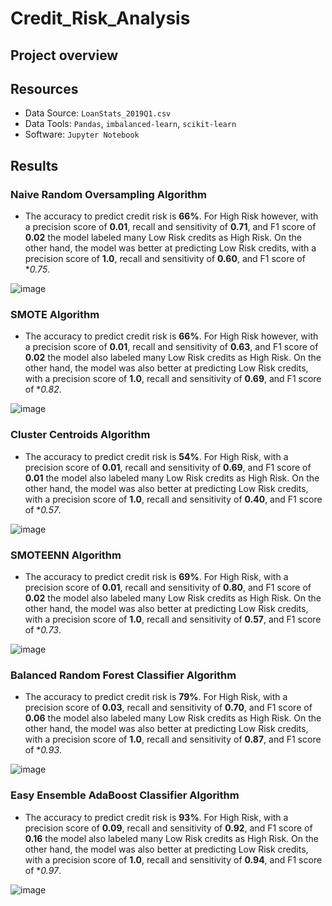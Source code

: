 # Credit_Risk_Analysis

## Project overview



## Resources

- Data Source: `LoanStats_2019Q1.csv`
- Data Tools: `Pandas`, `imbalanced-learn`, `scikit-learn`
- Software: `Jupyter Notebook`

## Results

### Naive Random Oversampling Algorithm

- The accuracy to predict credit risk is **66%**. For High Risk however, with a precision score of **0.01**, recall and sensitivity of **0.71**, and F1 score of **0.02** the  model labeled many Low Risk credits as High Risk. On the other hand, the model was better at predicting Low Risk credits, with a precision score of **1.0**, recall and sensitivity of **0.60**, and F1 score of **0.75*.

![image](https://user-images.githubusercontent.com/91766276/156068929-ae7bebfa-d8f9-4a73-bf7a-4fbf8ac26ff4.png)

### SMOTE Algorithm

- The accuracy to predict credit risk is **66%**. For High Risk however, with a precision score of **0.01**, recall and sensitivity of **0.63**, and F1 score of **0.02** the  model also labeled many Low Risk credits as High Risk. On the other hand, the model was also better at predicting Low Risk credits, with a precision score of **1.0**, recall and sensitivity of **0.69**, and F1 score of **0.82*.

![image](https://user-images.githubusercontent.com/91766276/156072350-3fb6e39e-a588-4a24-9270-66237ba19dc1.png)

### Cluster Centroids Algorithm

- The accuracy to predict credit risk is **54%**. For High Risk, with a precision score of **0.01**, recall and sensitivity of **0.69**, and F1 score of **0.01** the  model also labeled many Low Risk credits as High Risk. On the other hand, the model was also better at predicting Low Risk credits, with a precision score of **1.0**, recall and sensitivity of **0.40**, and F1 score of **0.57*.

![image](https://user-images.githubusercontent.com/91766276/156073091-b5363ae2-0671-4b77-9d0f-40fcc6700998.png)

### SMOTEENN Algorithm

- The accuracy to predict credit risk is **69%**. For High Risk, with a precision score of **0.01**, recall and sensitivity of **0.80**, and F1 score of **0.02** the  model also labeled many Low Risk credits as High Risk. On the other hand, the model was also better at predicting Low Risk credits, with a precision score of **1.0**, recall and sensitivity of **0.57**, and F1 score of **0.73*.

![image](https://user-images.githubusercontent.com/91766276/156074422-7ad00ea5-c4d3-4b08-b2bf-2b659ecd5844.png)

### Balanced Random Forest Classifier Algorithm

- The accuracy to predict credit risk is **79%**. For High Risk, with a precision score of **0.03**, recall and sensitivity of **0.70**, and F1 score of **0.06** the  model also labeled many Low Risk credits as High Risk. On the other hand, the model was also better at predicting Low Risk credits, with a precision score of **1.0**, recall and sensitivity of **0.87**, and F1 score of **0.93*.

![image](https://user-images.githubusercontent.com/91766276/156075295-bc0fbe97-c83a-4c84-9ffa-82f0178e835f.png)

### Easy Ensemble AdaBoost Classifier Algorithm

- The accuracy to predict credit risk is **93%**. For High Risk, with a precision score of **0.09**, recall and sensitivity of **0.92**, and F1 score of **0.16** the  model also labeled many Low Risk credits as High Risk. On the other hand, the model was also better at predicting Low Risk credits, with a precision score of **1.0**, recall and sensitivity of **0.94**, and F1 score of **0.97*.

![image](https://user-images.githubusercontent.com/91766276/156075808-c1080ee8-18d1-4ec3-8a0a-e662d38e201b.png)
